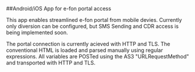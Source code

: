 ##Android/iOS App for e-fon portal access

This app enables streamlined e-fon portal from mobile devies. Currently only diversion can be configured, but SMS Sending and CDR access is being implemented soon. 

The portal connection is currently acieved with HTTP and TLS. The conventional HTML is loaded and parsed manually using regular expressions. All variables are POSTed using the AS3 "URLRequestMethod" and transported with HTTP and TLS.
